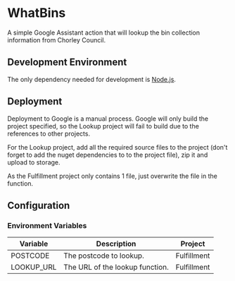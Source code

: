 # WhatBins
A simple Google Assistant action that will lookup the bin collection information from Chorley Council.

## Development Environment
The only dependency needed for development is [Node.js](https://nodejs.org/en/download/).

## Deployment
Deployment to Google is a manual process.  Google will only build the project specified, so the Lookup project will fail to build due to the references to other projects.

For the Lookup project, add all the required source files to the project (don't forget to add the nuget dependencies to to the project file), zip it and upload to storage.

As the Fulfillment project only contains 1 file, just overwrite the file in the function.

## Configuration
### Environment Variables
| Variable   | Description                     | Project     |
|------------|---------------------------------|-------------|
| POSTCODE   | The postcode to lookup.         | Fulfillment |
| LOOKUP_URL | The URL of the lookup function. | Fulfillment |
